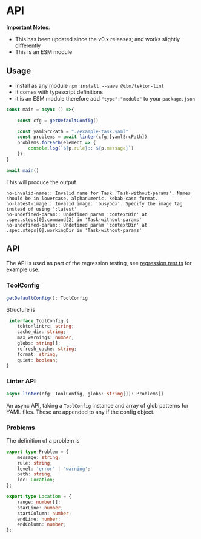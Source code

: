 # API

**Important Notes**: 

- This has been updated since the v0.x releases; and works slightly differently
- This is an ESM module

## Usage

- install as any module `npm install --save @ibm/tekton-lint`
- it comes with typescript definitions
- it is an ESM module therefore add `"type":"module"` to your `package.json`

```js
const main = async () =>{

	const cfg = getDefaultConfig()

	const yamlSrcPath = "./example-task.yaml"
	const problems = await linter(cfg,[yamlSrcPath])
	problems.forEach(element => {
		console.log(`${p.rule}:: ${p.message}`)
	});
}

await main()

```

This will produce the output

```
no-invalid-name:: Invalid name for Task 'Task-without-params'. Names should be in lowercase, alphanumeric, kebab-case format.
no-latest-image:: Invalid image: 'busybox'. Specify the image tag instead of using ':latest'
no-undefined-param:: Undefined param 'contextDir' at .spec.steps[0].command[2] in 'Task-without-params'
no-undefined-param:: Undefined param 'contextDir' at .spec.steps[0].workingDir in 'Task-without-params'
```

## API

The API is used as part of the regression testing, see [regression.test.ts](../regression-tests/regression.test.ts) for example use.

### ToolConfig

```ts
getDefaultConfig(): ToolConfig
```
  

Structure is 

```ts
 interface ToolConfig {
    tektonlintrc: string;
    cache_dir: string;
    max_warnings: number;
    globs: string[];
    refresh_cache: string;
    format: string;
    quiet: boolean;
}
```

### Linter API

```ts
async linter(cfg: ToolConfig, globs: string[]): Problems[]
```
 
An async API, taking a `ToolConfig` instance and array of glob patterns for YAML files. These are appended to any if the config object.


### Problems

The definition of a problem is 

```ts
export type Problem = {
    message: string;
    rule: string;
    level: 'error' | 'warning';
    path: string;
    loc: Location;
};

export type Location = {
    range: number[];
    starLine: number;
    startColumn: number;
    endLine: number;
    endColumn: number;
};
```


